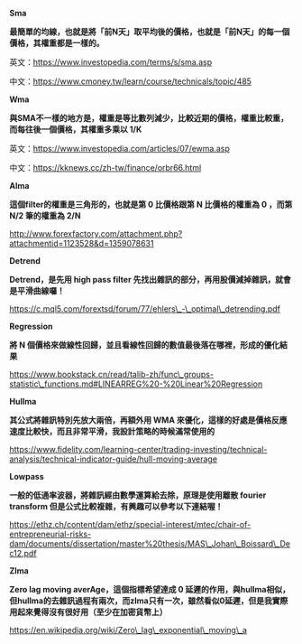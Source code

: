 **Sma**

**最簡單的均線，也就是將「前N天」取平均後的價格，也就是「前N天」的每一個價格，其權重都是一樣的。**

英文：https://www.investopedia.com/terms/s/sma.asp

中文：https://www.cmoney.tw/learn/course/technicals/topic/485

**Wma**

**與SMA不一樣的地方是，權重是等比數列減少，比較近期的價格，權重比較重，而每往後一個價格，其權重多乘以 1/K**

英文：https://www.investopedia.com/articles/07/ewma.asp

中文：https://kknews.cc/zh-tw/finance/orbr66.html

**Alma**

**這個filter的權重是三角形的，也就是第 0 比價格跟第 N 比價格的權重為 0 ，而第 N/2 筆的權重為 2/N**

http://www.forexfactory.com/attachment.php?attachmentid=1123528&d=1359078631

**Detrend**

**Detrend，是先用 high pass filter 先找出雜訊的部分，再用股價減掉雜訊，就會是平滑曲線囉！**

https://c.mql5.com/forextsd/forum/77/ehlers\_-\_optimal\_detrending.pdf

**Regression**

**將 N 個價格來做線性回歸，並且看線性回歸的數值最後落在哪裡，形成的優化結果**

https://www.bookstack.cn/read/talib-zh/func\_groups-statistic\_functions.md#LINEARREG%20-%20Linear%20Regression

**Hullma**

**其公式將雜訊特別先放大兩倍，再額外用 WMA 來優化，這樣的好處是價格反應速度比較快，而且非常平滑，我設計策略的時候滿常使用的**

https://www.fidelity.com/learning-center/trading-investing/technical-analysis/technical-indicator-guide/hull-moving-average

**Lowpass**

**一般的低通率波器，將雜訊經由數學運算給去除，原理是使用離散 fourier transform 但是公式比較複雜，有興趣可以參考以下連結喔！**

https://ethz.ch/content/dam/ethz/special-interest/mtec/chair-of-entrepreneurial-risks-dam/documents/dissertation/master%20thesis/MAS\_Johan\_Boissard\_Dec12.pdf

**Zlma**

**Zero lag moving averAge，這個指標希望達成 0 延遲的作用，與hullma相似，但hullma的去雜訊過程有兩次，而zlma只有一次，雖然看似0延遲，但是我實際用起來覺得沒有很好用（至少在加密貨幣上）**

https://en.wikipedia.org/wiki/Zero\_lag\_exponential\_moving\_a